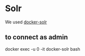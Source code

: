 # Solr
We used [docker-solr](https://github.com/docker-solr/docker-solr)

## to connect as admin
docker exec -u 0 -it docker-solr bash
